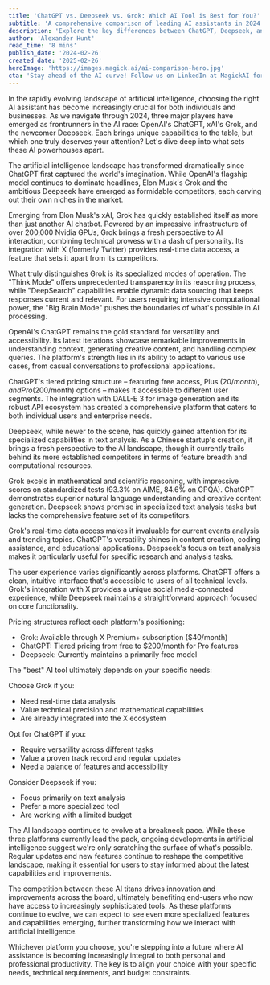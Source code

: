 ```yaml
---
title: 'ChatGPT vs. Deepseek vs. Grok: Which AI Tool is Best for You?'
subtitle: 'A comprehensive comparison of leading AI assistants in 2024'
description: 'Explore the key differences between ChatGPT, Deepseek, and Grok in this comprehensive comparison. Learn about their unique features, pricing structures, and ideal use cases to make an informed decision about which AI assistant best suits your needs in 2024.'
author: 'Alexander Hunt'
read_time: '8 mins'
publish_date: '2024-02-26'
created_date: '2025-02-26'
heroImage: 'https://images.magick.ai/ai-comparison-hero.jpg'
cta: 'Stay ahead of the AI curve! Follow us on LinkedIn at MagickAI for regular insights and updates on the latest developments in artificial intelligence.'
---
```


In the rapidly evolving landscape of artificial intelligence, choosing the right AI assistant has become increasingly crucial for both individuals and businesses. As we navigate through 2024, three major players have emerged as frontrunners in the AI race: OpenAI's ChatGPT, xAI's Grok, and the newcomer Deepseek. Each brings unique capabilities to the table, but which one truly deserves your attention? Let's dive deep into what sets these AI powerhouses apart.

The artificial intelligence landscape has transformed dramatically since ChatGPT first captured the world's imagination. While OpenAI's flagship model continues to dominate headlines, Elon Musk's Grok and the ambitious Deepseek have emerged as formidable competitors, each carving out their own niches in the market.

Emerging from Elon Musk's xAI, Grok has quickly established itself as more than just another AI chatbot. Powered by an impressive infrastructure of over 200,000 Nvidia GPUs, Grok brings a fresh perspective to AI interaction, combining technical prowess with a dash of personality. Its integration with X (formerly Twitter) provides real-time data access, a feature that sets it apart from its competitors.

What truly distinguishes Grok is its specialized modes of operation. The "Think Mode" offers unprecedented transparency in its reasoning process, while "DeepSearch" capabilities enable dynamic data sourcing that keeps responses current and relevant. For users requiring intensive computational power, the "Big Brain Mode" pushes the boundaries of what's possible in AI processing.

OpenAI's ChatGPT remains the gold standard for versatility and accessibility. Its latest iterations showcase remarkable improvements in understanding context, generating creative content, and handling complex queries. The platform's strength lies in its ability to adapt to various use cases, from casual conversations to professional applications.

ChatGPT's tiered pricing structure – featuring free access, Plus ($20/month), and Pro ($200/month) options – makes it accessible to different user segments. The integration with DALL-E 3 for image generation and its robust API ecosystem has created a comprehensive platform that caters to both individual users and enterprise needs.

Deepseek, while newer to the scene, has quickly gained attention for its specialized capabilities in text analysis. As a Chinese startup's creation, it brings a fresh perspective to the AI landscape, though it currently trails behind its more established competitors in terms of feature breadth and computational resources.

Grok excels in mathematical and scientific reasoning, with impressive scores on standardized tests (93.3% on AIME, 84.6% on GPQA). ChatGPT demonstrates superior natural language understanding and creative content generation. Deepseek shows promise in specialized text analysis tasks but lacks the comprehensive feature set of its competitors.

Grok's real-time data access makes it invaluable for current events analysis and trending topics. ChatGPT's versatility shines in content creation, coding assistance, and educational applications. Deepseek's focus on text analysis makes it particularly useful for specific research and analysis tasks.

The user experience varies significantly across platforms. ChatGPT offers a clean, intuitive interface that's accessible to users of all technical levels. Grok's integration with X provides a unique social media-connected experience, while Deepseek maintains a straightforward approach focused on core functionality.

Pricing structures reflect each platform's positioning:
- Grok: Available through X Premium+ subscription ($40/month)
- ChatGPT: Tiered pricing from free to $200/month for Pro features
- Deepseek: Currently maintains a primarily free model

The "best" AI tool ultimately depends on your specific needs:

Choose Grok if you:
- Need real-time data analysis
- Value technical precision and mathematical capabilities
- Are already integrated into the X ecosystem

Opt for ChatGPT if you:
- Require versatility across different tasks
- Value a proven track record and regular updates
- Need a balance of features and accessibility

Consider Deepseek if you:
- Focus primarily on text analysis
- Prefer a more specialized tool
- Are working with a limited budget

The AI landscape continues to evolve at a breakneck pace. While these three platforms currently lead the pack, ongoing developments in artificial intelligence suggest we're only scratching the surface of what's possible. Regular updates and new features continue to reshape the competitive landscape, making it essential for users to stay informed about the latest capabilities and improvements.

The competition between these AI titans drives innovation and improvements across the board, ultimately benefiting end-users who now have access to increasingly sophisticated tools. As these platforms continue to evolve, we can expect to see even more specialized features and capabilities emerging, further transforming how we interact with artificial intelligence.

Whichever platform you choose, you're stepping into a future where AI assistance is becoming increasingly integral to both personal and professional productivity. The key is to align your choice with your specific needs, technical requirements, and budget constraints.
